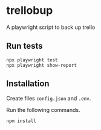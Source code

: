 # trellobup
A playwright script to back up trello

## Run tests

```
npx playwright test
npx playwright show-report
```

## Installation

Create files `config.json` and `.env`.

Run the following commands.

```
npm install
```
